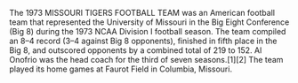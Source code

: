 The 1973 MISSOURI TIGERS FOOTBALL TEAM was an American football team that represented the University of Missouri in the Big Eight Conference (Big 8) during the 1973 NCAA Division I football season. The team compiled an 8–4 record (3–4 against Big 8 opponents), finished in fifth place in the Big 8, and outscored opponents by a combined total of 219 to 152. Al Onofrio was the head coach for the third of seven seasons.[1][2] The team played its home games at Faurot Field in Columbia, Missouri.

